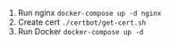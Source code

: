 1. Run nginx
   `docker-compose up -d nginx`
2. Create cert
   `./certbot/get-cert.sh`
3. Run Docker
   `docker-compose up -d`
